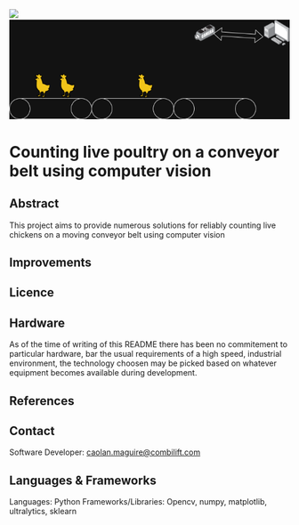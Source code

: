 <img src="https://combilift.com/wp-content/uploads/2023/09/combilfit-25.png" width="480"/>

<img src="https://github.com/combiCaolan/chicken-camera/blob/main/.github/example.drawio.png" />

# Counting live poultry on a conveyor belt using computer vision

## Abstract

This project aims to provide numerous solutions for reliably counting live chickens on a moving conveyor belt using computer vision

## Improvements

## Licence

## Hardware

As of the time of writing of this README there has been no commitement to particular hardware, bar the usual requirements of a high speed, industrial environment, the technology choosen may be picked based on whatever equipment becomes available during development.

## References

## Contact

Software Developer:
caolan.maguire@combilift.com

## Languages & Frameworks
Languages: Python
Frameworks/Libraries: Opencv, numpy, matplotlib, ultralytics, sklearn
